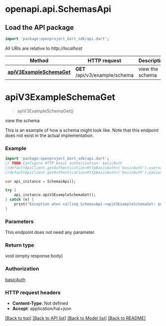 # openapi.api.SchemasApi

## Load the API package
```dart
import 'package:openproject_dart_sdk/api.dart';
```

All URIs are relative to *http://localhost*

Method | HTTP request | Description
------------- | ------------- | -------------
[**apiV3ExampleSchemaGet**](SchemasApi.md#apiV3ExampleSchemaGet) | **GET** /api/v3/example/schema | view the schema


# **apiV3ExampleSchemaGet**
> apiV3ExampleSchemaGet()

view the schema

This is an example of how a schema might look like. Note that this endpoint does not exist in the actual implementation.

### Example 
```dart
import 'package:openproject_dart_sdk/api.dart';
// TODO Configure HTTP basic authorization: basicAuth
//defaultApiClient.getAuthentication<HttpBasicAuth>('basicAuth').username = 'YOUR_USERNAME'
//defaultApiClient.getAuthentication<HttpBasicAuth>('basicAuth').password = 'YOUR_PASSWORD';

var api_instance = SchemasApi();

try { 
    api_instance.apiV3ExampleSchemaGet();
} catch (e) {
    print("Exception when calling SchemasApi->apiV3ExampleSchemaGet: $e\n");
}
```

### Parameters
This endpoint does not need any parameter.

### Return type

void (empty response body)

### Authorization

[basicAuth](../README.md#basicAuth)

### HTTP request headers

 - **Content-Type**: Not defined
 - **Accept**: application/hal+json

[[Back to top]](#) [[Back to API list]](../README.md#documentation-for-api-endpoints) [[Back to Model list]](../README.md#documentation-for-models) [[Back to README]](../README.md)

